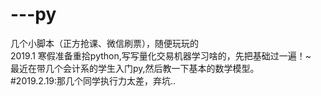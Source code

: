 # ---py
几个小脚本（正方抢课、微信刷票），随便玩玩的<br>
2019.1 寒假准备重拾python,写写量化交易机器学习啥的，先把基础过一遍！~<br>
最近在带几个会计系的学生入门py,然后教一下基本的数学模型。<br/>
#2019.2.19:那几个同学执行力太差，弃坑..
